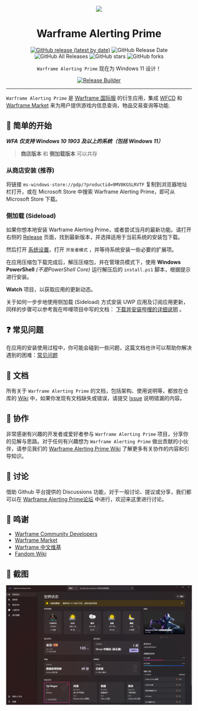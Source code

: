 <p align="center">
<img src="https://s1.ax1x.com/2022/07/15/j48nsJ.png"/>
</p>

<div align="center">

# Warframe Alerting Prime

[![GitHub release (latest by date)](https://img.shields.io/github/v/release/Richasy/Wfa.Uwp)](https://github.com/Richasy/Wfa.Uwp/releases) ![GitHub Release Date](https://img.shields.io/github/release-date/Richasy/Wfa.Uwp) ![GitHub All Releases](https://img.shields.io/github/downloads/Richasy/Wfa.Uwp/total) ![GitHub stars](https://img.shields.io/github/stars/Richasy/Wfa.Uwp?style=flat) ![GitHub forks](https://img.shields.io/github/forks/Richasy/Wfa.Uwp)

`Warframe Alerting Prime` 现在为 Windows 11 设计！
  
[![Release Builder](https://github.com/Richasy/Wfa.Uwp/actions/workflows/release-builder.yml/badge.svg)](https://github.com/Richasy/Wfa.Uwp/actions/workflows/release-builder.yml)

</div>

---

`Warframe Alerting Prime` 是 [Warframe 国际服](https://www.warframe.com/zh-hans) 的衍生应用，集成 [WFCD](https://github.com/WFCD) 和 [Warframe Market](https://warframe.market/) 来为用户提供游戏内信息查询，物品交易查询等功能.

## 🙌 简单的开始

***WFA 仅支持 Windows 10 1903 及以上的系统（包括 Windows 11）***

> **商店版本** 和 **侧加载版本** 可以共存

### 从商店安装 (推荐)

将链接 `ms-windows-store://pdp/?productid=9MV8KGSLRVTF` 复制到浏览器地址栏打开，或在 Microsoft Store 中搜索 Warframe Alerting Prime，即可从 Microsoft Store 下载。

### 侧加载 (Sideload)

如果你想本地安装 Warframe Alerting Prime，或者尝试当月的最新功能。请打开右侧的 [Release](https://github.com/Richasy/Wfa.Uwp/releases) 页面，找到最新版本，并选择适用于当前系统的安装包下载。

然后打开 [系统设置](ms-settings:developers)，打开 `开发者模式` ，并等待系统安装一些必要的扩展项。

在应用压缩包下载完成后，解压压缩包，并在管理员模式下，使用 **Windows PowerShell** *(不是PowerShell Core)* 运行解压后的 `install.ps1` 脚本，根据提示进行安装。

**Watch** 项目，以获取应用的更新动态。

关于如何一步步地使用侧加载 (Sideload) 方式安装 UWP 应用及订阅应用更新，同样的步骤可以参考我在哔哩项目中写的文档： [下载并安装哔哩的详细说明](https://github.com/Richasy/Bili.Uwp/wiki/%E4%B8%8B%E8%BD%BD%E5%B9%B6%E5%AE%89%E8%A3%85%E5%93%94%E5%93%A9%E7%9A%84%E8%AF%A6%E7%BB%86%E8%AF%B4%E6%98%8E) 。

## ❓ 常见问题

在应用的安装使用过程中，你可能会碰到一些问题，这篇文档也许可以帮助你解决遇到的困难：[常见问题](https://github.com/Richasy/Wfa.Uwp/wiki/%E5%B8%B8%E8%A7%81%E9%97%AE%E9%A2%98)

## 📃 文档

所有关于 `Warframe Alerting Prime` 的文档，包括架构、使用说明等，都放在仓库的 [Wiki](https://github.com/Richasy/Wfa.Uwp/wiki) 中，如果你发现有文档缺失或错误，请提交 [Issue](https://github.com/Richasy/Wfa.Uwp/issues/new/choose) 说明错漏的内容。

## 🚀 协作

非常感谢有兴趣的开发者或爱好者参与 `Warframe Alerting Prime` 项目，分享你的见解与思路。对于任何有兴趣想为 `Warframe Alerting Prime` 做出贡献的小伙伴，请参见我们的 [Warframe Alerting Prime Wiki](https://github.com/Richasy/Wfa.Uwp/wiki) 了解更多有关协作的内容和引导知识。

## 💬 讨论

借助 Github 平台提供的 Discussions 功能，对于一般讨论、提议或分享，我们都可以在 [Warframe Alerting Prime论坛](https://github.com/Richasy/Wfa.Uwp/discussions) 中进行，欢迎来这里进行讨论。

## 📣 鸣谢

- [Warframe Community Developers](https://github.com/WFCD)
- [Warframe Market](https://warframe.market/)
- [Warframe 中文维基](https://warframe.huijiwiki.com/wiki/Mainpage)
- [Fandom Wiki](https://warframe.fandom.com/wiki/WARFRAME_Wiki)

## 🧩 截图

![桌面截图](./assets/screenshot.png)
